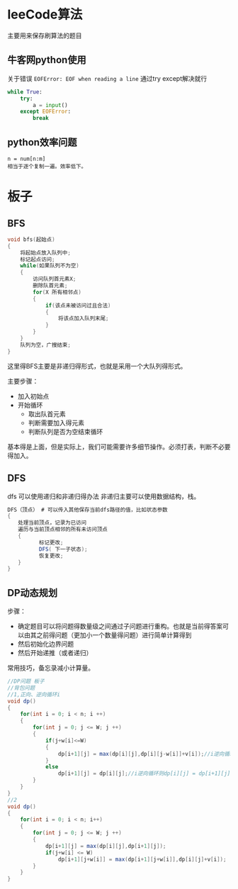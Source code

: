 # leeCode算法

主要用来保存刷算法的题目

## 牛客网python使用

关于错误
`EOFError: EOF when reading a line`
 通过try except解决就行
```python
while True:
    try:
        a = input()
    except EOFError:
        break
```

## python效率问题
```
n = num[n:m]
相当于逐个复制一遍。效率低下。
```



# 板子

## BFS

```c++
void bfs(起始点)
{
	将起始点放入队列中;
	标记起点访问;
	while(如果队列不为空)
	{
		访问队列首元素X;
		删除队首元素;
		for(X 所有相邻点)
		{
			if(该点未被访问过且合法)
			{
				将该点加入队列末尾; 
			}
		} 
	} 
	队列为空，广搜结束; 
}
```
这里得BFS主要是非递归得形式，也就是采用一个大队列得形式。

主要步骤：
- 加入初始点
- 开始循环
    - 取出队首元素
    - 判断需要加入得元素
    - 判断队列是否为空结束循环


基本得是上面，但是实际上，我们可能需要许多细节操作。必须打表，判断不必要得加入。


## DFS

dfs 可以使用递归和非递归得办法
非递归主要可以使用数据结构，栈。


```java
DFS（顶点） # 可以传入其他保存当前dfs路径的值，比如状态参数
{
　　处理当前顶点，记录为已访问
　　遍历与当前顶点相邻的所有未访问顶点
　　{
　　　　　　标记更改;
　　　　　　DFS( 下一子状态);
　　　　　　恢复更改;
　　}
}
```

## DP动态规划

步骤：
- 确定题目可以将问题得数量级之间通过子问题进行重构。也就是当前得答案可以由其之前得问题（更加小一个数量得问题）进行简单计算得到
- 然后初始化边界问题
- 然后开始递推（或者递归）

常用技巧，备忘录减小计算量。

```java
//DP问题 板子
//背包问题
//1,正向、逆向循环i
void dp()
{
    for(int i = 0; i < n; i ++)
    {
        for(int j = 0; j <= W; j ++)
        {
            if(j+w[i]<=W)
            {
                dp[i+1][j] = max(dp[i][j],dp[i][j-w[i]]+v[i]);//i逆向循环则dp[i][j] = max(dp[i+1][j],dp[i+1][j-w[i]]+v[i])
            }
            else
                dp[i+1][j] = dp[i][j];//i逆向循环则dp[i][j] = dp[i+1][j]
        }
    }
}
//2
void dp()
{
    for(int i = 0; i < n; i++)
    {
        for(int j = 0; j <= W; j ++)
        {
            dp[i+1][j] = max(dp[i][j],dp[i+1][j]);
            if(j+w[i] <= W)
                dp[i+1][j+w[i]] = max(dp[i+1][j+w[i]],dp[i][j]+v[i]);
        }
    }
}
```
